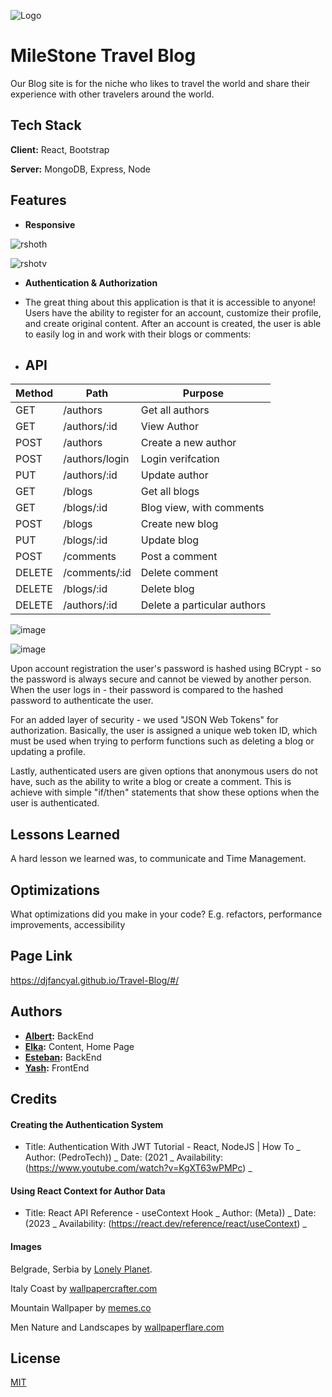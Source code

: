 ![Logo](https://github.com/DJFancyAl/Travel-Blog/assets/104106586/2b361142-ef0a-4eb9-a24c-c587c0da1486)

# MileStone Travel Blog

Our Blog site is for the niche who likes to travel the world and share their experience with other travelers around the world.

## Tech Stack

**Client:** React, Bootstrap

**Server:** MongoDB, Express, Node

## Features

- **Responsive**

![rshoth](https://github.com/DJFancyAl/Travel-Blog/assets/104106586/be56dc5a-1190-4ebc-94c3-93f821b41b68)

![rshotv](https://github.com/DJFancyAl/Travel-Blog/assets/104106586/ff70c031-98b6-46fe-81f4-a582a29076a7)

- **Authentication & Authorization**
- The great thing about this application is that it is accessible to anyone! Users have the ability to register for an account, customize their profile, and create original content. After an account is created, the user is able to easily log in and work with their blogs or comments:

- ## API
| Method | Path                                 | Purpose                                   |
| ------ | ------------------------------------ | ----------------------------------------- |
| GET    | /authors                             | Get all authors                           |
| GET    | /authors/:id                         | View Author                               |
| POST   | /authors                             | Create a new author                       |
| POST   | /authors/login                       | Login verifcation                         |
| PUT    | /authors/:id                         | Update author                             |
| GET    | /blogs                               | Get all blogs                             |
| GET    | /blogs/:id                           | Blog view, with comments                  |
| POST   | /blogs                               | Create new blog                           |
| PUT    | /blogs/:id                           | Update blog                               |
| POST   | /comments                            | Post a comment                            |
| DELETE | /comments/:id                        | Delete comment                            |
| DELETE | /blogs/:id                           | Delete blog                               |
| DELETE | /authors/:id                         | Delete a particular authors               |




![image](https://github.com/DJFancyAl/Travel-Blog/assets/80846699/d896047e-87c0-4c93-a410-6f3b3d243919)

![image](https://github.com/DJFancyAl/Travel-Blog/assets/80846699/fc8299ca-813b-45df-beb0-25c8390870d1)

Upon account registration the user's password is hashed using BCrypt - so the password is always secure and cannot be viewed by another person. When the user logs in - their password is compared to the hashed password to authenticate the user.

For an added layer of security - we used "JSON Web Tokens" for authorization. Basically, the user is assigned a unique web token ID, which must be used when trying to perform functions such as deleting a blog or updating a profile.

Lastly, authenticated users are given options that anonymous users do not have, such as the ability to write a blog or create a comment. This is achieve with simple "if/then" statements that show these options when the user is authenticated.

## Lessons Learned

A hard lesson we learned was, to communicate and Time Management.

## Optimizations

What optimizations did you make in your code? E.g. refactors, performance improvements, accessibility

## Page Link
https://djfancyal.github.io/Travel-Blog/#/

## Authors

- **[Albert](https://github.com/DJFancyAl):** BackEnd
- **[Elka](https://github.com/Elka1214):** Content, Home Page
- **[Esteban](https://github.com/ebarroso2214):** BackEnd
- **[Yash](https://github.com/YashxPatel):** FrontEnd

## Credits

#### Creating the Authentication System

- Title: Authentication With JWT Tutorial - React, NodeJS | How To _ Author: (PedroTech)) _ Date: (2021 _ Availability: (https://www.youtube.com/watch?v=KgXT63wPMPc) _

#### Using React Context for Author Data

- Title: React API Reference - useContext Hook _ Author: (Meta)) _ Date: (2023 _ Availability: (https://react.dev/reference/react/useContext) _

#### Images

Belgrade, Serbia by [Lonely Planet](https://lp-cms-production.imgix.net/features/2017/09/Belgrade-Knez-Mihailova-street-af958c3aa30c.jpg?auto=format&fit=crop&ar=1:1&q=75&w=1024).

Italy Coast by [wallpapercrafter.com](https://wallpapercrafter.com/th800/33038-Italy-coast-4K-4k-wallpaper-4K-Tyrrhenian-Sea-houses-sky-clouds-booking-rest-travel.jpg)

Mountain Wallpaper by [memes.co](https://memes.co.in/wallpapers/uploads/1625904083.jpg)

Men Nature and Landscapes by [wallpaperflare.com](https://c0.wallpaperflare.com/preview/453/499/723/men-nature-and-landscapes-travel-adventure.jpg)

## License

[MIT](https://choosealicense.com/licenses/mit/)
